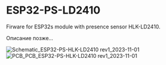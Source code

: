 # ESP32-PS-LD2410
Firware for ESP32s module with presence sensor HLK-LD2410.  

Описание позже...

![Schematic_ESP32-PS-HLK-LD2410 rev1_2023-11-01](https://github.com/DrCosha/ESP32-PS-LD2410/assets/80087552/dabf6859-96bf-4ace-ae94-014e5bc91430)
![PCB_PCB_ESP32-PS-HLK-LD2410 rev1_2023-11-01](https://github.com/DrCosha/ESP32-PS-LD2410/assets/80087552/6cd95e12-24d7-4a2b-8e2f-8d538fdbc211)
